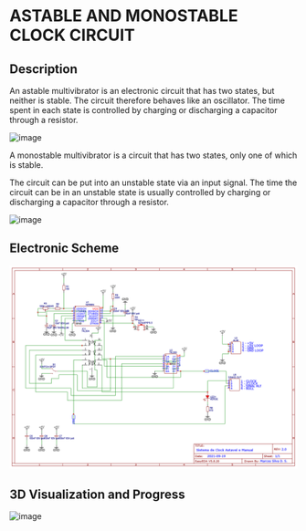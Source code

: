 **ASTABLE AND MONOSTABLE CLOCK CIRCUIT**
===============================

Description 
-------

An astable multivibrator is an electronic circuit that has two states, but neither is stable. The circuit therefore behaves like an oscillator. The time spent in each state is controlled by charging or discharging a capacitor through a resistor.


![image](https://upload.wikimedia.org/wikipedia/commons/0/08/Astable.png)

A monostable multivibrator is a circuit that has two states, only one of which is stable.

The circuit can be put into an unstable state via an input signal. The time the circuit can be in an unstable state is usually controlled by charging or discharging a capacitor through a resistor.


![image](https://upload.wikimedia.org/wikipedia/commons/thumb/5/59/Transistor_Monostable.svg/250px-Transistor_Monostable.svg.png)

Electronic Scheme
-------

![image](https://raw.githubusercontent.com/aragonxpd154/8-bit-computer/main/ASTABLE%20AND%20MONOSTABLE%20CLOCK%20CIRCUIT/2.0V/Schematic_Astavel%20and%20Monostable%20Clock%20Circuit%20-%202.0_2021-10-20.png)


3D Visualization and Progress
-------

![image](https://i.imgur.com/ZewEQKC.png)
